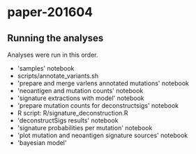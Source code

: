 # paper-201604

## Running the analyses

Analyses were run in this order.

 * 'samples' notebook
 * scripts/annotate_variants.sh
 * 'prepare and merge varlens annotated mutations' notebook
 * 'neoantigen and mutation counts' notebook
 * 'signature extractions with model' notebook
 * 'prepare mutation counts for deconstructsigs' notebook 
 *  R script: R/signature_deconstruction.R
 * 'deconstructSigs results' notebook
 * 'signature probabilities per mutation' notebook
 * 'plot mutation and neoantigen signature sources' notebook
 * 'bayesian model'

 